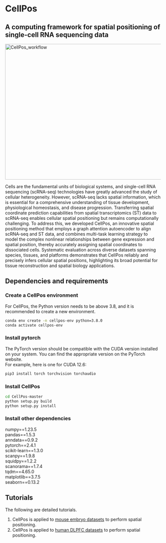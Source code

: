  # CellPos
## A computing framework for spatial positioning of single-cell RNA sequencing data 

<img width="612" height="437" alt="CellPos_workflow" src="https://github.com/user-attachments/assets/2fe1e3a6-adcd-431d-8289-5b748bb3da7f" />

Cells are the fundamental units of biological systems, and single-cell RNA sequencing (scRNA-seq) technologies have greatly advanced the study of cellular heterogeneity. However, scRNA-seq lacks spatial information, which is essential for a comprehensive understanding of tissue development, physiological homeostasis, and disease progression. Transferring spatial coordinate prediction capabilities from spatial transcriptomics (ST) data to scRNA-seq enables cellular spatial positioning but remains computationally challenging. To address this, we developed CellPos, an innovative spatial positioning method that employs a graph attention autoencoder to align scRNA-seq and ST data, and combines multi-task learning strategy to model the complex nonlinear relationships between gene expression and spatial position, thereby accurately assigning spatial coordinates to dissociated cells. Systematic evaluation across diverse datasets spanning species, tissues, and platforms demonstrates that CellPos reliably and precisely infers cellular spatial positions, highlighting its broad potential for tissue reconstruction and spatial biology applications.

## Dependencies and requirements 
### Create a CellPos environment
For CellPos, the Python version needs to be above 3.8, and it is recommended to create a new environment.
```bash
conda env create -n cellpos-env python=3.8.0
conda activate cellpos-env 
```
### Install pytorch
The PyTorch version should be compatible with the CUDA version installed on your system. You can find the appropriate version on the PyTorch website.   
For example, here is one for CUDA 12.6:
```bash
pip3 install torch torchvision torchaudio
```
### Install CellPos
```bash
cd CellPos-master
python setup.py build
python setup.py install
```
### Install other dependencies
numpy==1.23.5  
pandas==1.5.3  
anndata==0.9.2   
pytorch==2.4.1   
scikit-learn==1.3.0   
scanpy==1.9.8    
squidpy==1.2.2   
scanorama==1.7.4   
tqdm==4.65.0   
matplotlib==3.7.5  
seaborn==0.13.2   
## Tutorials
The following are detailed tutorials.   
1. CellPos is applied to [mouse embryo datasets](./tutorials/Analysis_Mouse_Embryo.ipynb) to perform spatial positioning.   
2. CellPos is applied to [human DLPFC datasets](./tutorials/Analysis_Human_DLPFC.ipynb) to perform spatial positioning.  









